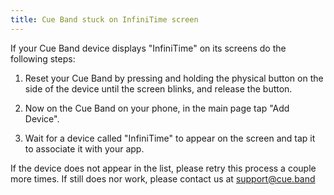 ```yaml
---
title: Cue Band stuck on InfiniTime screen
---
```


If your Cue Band device displays "InfiniTime" on its screens do the following steps:

1) Reset your Cue Band by pressing and holding the physical button on the side of the device until the screen blinks, and release the button.

2) Now on the Cue Band on your phone, in the main page tap "Add Device".

3) Wait for a device called "InfiniTime" to appear on the screen and tap it to associate it with your app.

If the device does not appear in the list, please retry this process a couple more times.
If still does nor work, please contact us at [support@cue.band](mailto:support@cue.band)